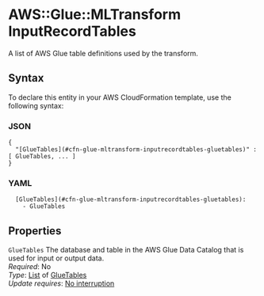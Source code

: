 # AWS::Glue::MLTransform InputRecordTables<a name="aws-properties-glue-mltransform-inputrecordtables"></a>

A list of AWS Glue table definitions used by the transform\.

## Syntax<a name="aws-properties-glue-mltransform-inputrecordtables-syntax"></a>

To declare this entity in your AWS CloudFormation template, use the following syntax:

### JSON<a name="aws-properties-glue-mltransform-inputrecordtables-syntax.json"></a>

```
{
  "[GlueTables](#cfn-glue-mltransform-inputrecordtables-gluetables)" : [ GlueTables, ... ]
}
```

### YAML<a name="aws-properties-glue-mltransform-inputrecordtables-syntax.yaml"></a>

```
  [GlueTables](#cfn-glue-mltransform-inputrecordtables-gluetables): 
    - GlueTables
```

## Properties<a name="aws-properties-glue-mltransform-inputrecordtables-properties"></a>

`GlueTables`  <a name="cfn-glue-mltransform-inputrecordtables-gluetables"></a>
The database and table in the AWS Glue Data Catalog that is used for input or output data\.  
*Required*: No  
*Type*: [List](aws-properties-glue-mltransform-inputrecordtables-gluetables.md) of [GlueTables](aws-properties-glue-mltransform-inputrecordtables-gluetables.md)  
*Update requires*: [No interruption](https://docs.aws.amazon.com/AWSCloudFormation/latest/UserGuide/using-cfn-updating-stacks-update-behaviors.html#update-no-interrupt)
